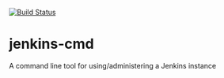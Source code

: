 [![Build Status](https://travis-ci.org/Studiosixer/jenkins-cmd.svg?branch=master)](https://travis-ci.org/Studiosixer/jenkins-cmd)
# jenkins-cmd
A command line tool for using/administering a Jenkins instance
